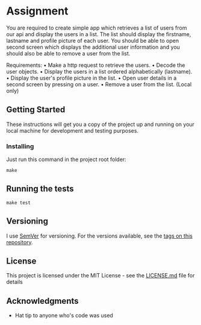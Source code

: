 # Assignment

You are required to create simple app which retrieves a list of users from our api and display the users in a list. The list should display the firstname, lastname and profile picture of each user. You should be able to open second screen which displays the additional user information and you should also be able to remove a user from the list.

Requirements:
• Make a http request to retrieve the users.
• Decode the user objects.
• Display the users in a list ordered alphabetically (lastname).
• Display the user's profile picture in the list.
• Open user details in a second screen by pressing on a user.
• Remove a user from the list. (Local only)

## Getting Started

These instructions will get you a copy of the project up and running on your local machine for development and testing purposes.

### Installing

Just run this command in the project root folder:

```
make
```

## Running the tests

```
make test
```

## Versioning

I use [SemVer](http://semver.org/) for versioning. For the versions available, see the [tags on this repository](/https://github.com/Saik0s/Assignment/tags).

## License

This project is licensed under the MIT License - see the [LICENSE.md](LICENSE.md) file for details

## Acknowledgments

* Hat tip to anyone who's code was used

